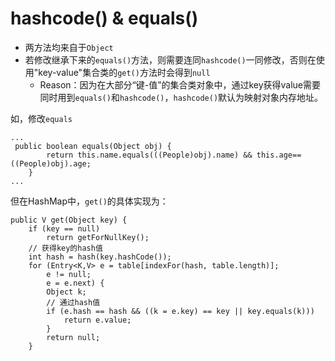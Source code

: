 # hashcode() & equals()
- 两方法均来自于`Object`
- 若修改继承下来的`equals()`方法，则需要连同`hashcode()`一同修改，否则在使用"key-value"集合类的`get()`方法时会得到`null`
	- Reason：因为在大部分“键-值”的集合类对象中，通过key获得value需要同时用到`equals()`和`hashcode()`，`hashcode()`默认为映射对象内存地址。

如，修改`equals`
```
...
 public boolean equals(Object obj) {
        return this.name.equals(((People)obj).name) && this.age== ((People)obj).age;
    }
...
```
但在HashMap中，`get()`的具体实现为：
```
public V get(Object key) {
    if (key == null)
        return getForNullKey();
    // 获得key的hash值
    int hash = hash(key.hashCode());
    for (Entry<K,V> e = table[indexFor(hash, table.length)];
        e != null;
        e = e.next) {
        Object k;
        // 通过hash值
        if (e.hash == hash && ((k = e.key) == key || key.equals(k)))
            return e.value;
        }
        return null;
    }
```
